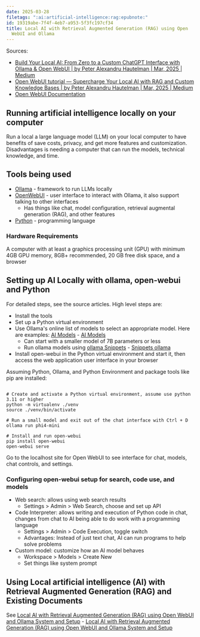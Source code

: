 ```yaml
---
date: 2025-03-28
filetags: ":ai:artificial-intelligence:rag:epubnote:"
id: 19319abe-7f4f-4eb7-a953-5f3fc197cf34
title: Local AI with Retrieval Augmented Generation (RAG) using Open
  WebUI and Ollama
---
```


Sources:

- [Build Your Local AI: From Zero to a Custom ChatGPT Interface with
  Ollama & Open WebUI \| by Peter Alexandru Hautelman \| Mar, 2025 \|
  Medium](https://medium.com/@hautel.alex2000/build-your-local-ai-from-zero-to-a-custom-chatgpt-interface-with-ollama-open-webui-6bee2c5abba3)
- [Open WebUI tutorial — Supercharge Your Local AI with RAG and Custom
  Knowledge Bases \| by Peter Alexandru Hautelman \| Mar, 2025 \|
  Medium](https://medium.com/@hautel.alex2000/open-webui-tutorial-supercharging-your-local-ai-with-rag-and-custom-knowledge-bases-334d272c8c40)
- [Open WebUI Documentation](https://docs.openwebui.com/)

## Running artificial intelligence locally on your computer

Run a local a large language model (LLM) on your local computer to have
benefits of save costs, privacy, and get more features and
customization. Disadvantages is needing a computer that can run the
models, technical knowledge, and time.

## Tools being used

- [Ollama](https://github.com/ollama/ollama) - framework to run LLMs
  locally
- [OpenWebUI](https://github.com/open-webui/open-webui) - user interface
  to interact with Ollama, it also support talking to other interfaces
  - Has things like chat, model configuration, retrieval augmental
    generation (RAG), and other features
- [Python](https://www.python.md/) - programming language

### Hardware Requirements

A computer with at least a graphics processing unit (GPU) with minimum
4GB GPU memory, 8GB+ recommended, 20 GB free disk space, and a browser

## Setting up AI Locally with ollama, open-webui and Python

For detailed steps, see the source articles. High level steps are:

- Install the tools
- Set up a Python virtual environment
- Use Ollama's online list of models to select an appropriate model.
  Here are examples: [AI Models](../006-3-tech-ai-models) - [AI
  Models](id:65533479-7d6e-4726-92f8-fb66177a39c6)
  - Can start with a smaller model of 7B parameters or less
  - Run ollama models using [ollama
    Snippets](../005-computer-snippets-ollama) - [Snippets
    ollama](id:43ecce4a-30f7-4d84-a7fb-7b12e7bc46d0)
- Install open-webui in the Python virtual environment and start it,
  then access the web application user interface in your browser

Assuming Python, Ollama, and Python Environment and package tools like
pip are installed:

``` shell

# Create and activate a Python virtual environment, assume use python 3.11 or higher
python -m virtualenv ./venv
source ./venv/bin/activate

# Run a small model and exit out of the chat interface with Ctrl + D
ollama run phi4-mini

# Install and run open-webui
pip install open-webui
open-webui serve

```

Go to the localhost site for Open WebUI to see interface for chat,
models, chat controls, and settings.

### Configuring open-webui setup for search, code use, and models

- Web search: allows using web search results
  - Settings \> Admin \> Web Search, choose and set up API
- Code Interpreter: allows writing and execution of Python code in chat,
  changes from chat to AI being able to do work with a programming
  language
  - Settings \> Admin \> Code Execution, toggle switch
  - Advantages: Instead of just text chat, AI can run programs to help
    solve problems
- Custom model: customize how an AI model behaves
  - Workspace \> Models \> Create New
  - Set things like system prompt

## Using Local artificial intelligence (AI) with Retrieval Augmented Generation (RAG) and Existing Documents

See [Local AI with Retrieval Augmented Generation (RAG) using Open WebUI
and Ollama System and
Setup](../006-3-tech-ai-retrieval-augmented-generation-rag-local-open-webui-ollama-system) -
[Local AI with Retrieval Augmented Generation (RAG) using Open WebUI and
Ollama System and Setup](id:137fc4d7-be88-4f53-b66c-b9b1f1106a01)
